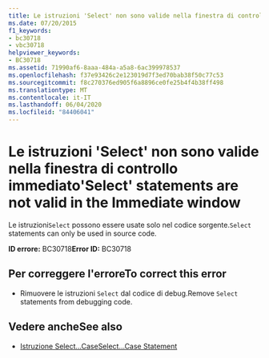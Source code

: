 ```yaml
---
title: Le istruzioni 'Select' non sono valide nella finestra di controllo immediato
ms.date: 07/20/2015
f1_keywords:
- bc30718
- vbc30718
helpviewer_keywords:
- BC30718
ms.assetid: 71990af6-8aaa-484a-a5a8-6ac399978537
ms.openlocfilehash: f37e93426c2e123019d7f3ed70bab38f50c77c53
ms.sourcegitcommit: f8c270376ed905f6a8896ce0fe25b4f4b38ff498
ms.translationtype: MT
ms.contentlocale: it-IT
ms.lasthandoff: 06/04/2020
ms.locfileid: "84406041"
---
```

# <a name="select-statements-are-not-valid-in-the-immediate-window"></a><span data-ttu-id="3e70c-102">Le istruzioni 'Select' non sono valide nella finestra di controllo immediato</span><span class="sxs-lookup"><span data-stu-id="3e70c-102">'Select' statements are not valid in the Immediate window</span></span>
<span data-ttu-id="3e70c-103">Le istruzioni`Select` possono essere usate solo nel codice sorgente.</span><span class="sxs-lookup"><span data-stu-id="3e70c-103">`Select` statements can only be used in source code.</span></span>  
  
 <span data-ttu-id="3e70c-104">**ID errore:** BC30718</span><span class="sxs-lookup"><span data-stu-id="3e70c-104">**Error ID:** BC30718</span></span>  
  
## <a name="to-correct-this-error"></a><span data-ttu-id="3e70c-105">Per correggere l'errore</span><span class="sxs-lookup"><span data-stu-id="3e70c-105">To correct this error</span></span>  
  
- <span data-ttu-id="3e70c-106">Rimuovere le istruzioni `Select` dal codice di debug.</span><span class="sxs-lookup"><span data-stu-id="3e70c-106">Remove `Select` statements from debugging code.</span></span>  
  
## <a name="see-also"></a><span data-ttu-id="3e70c-107">Vedere anche</span><span class="sxs-lookup"><span data-stu-id="3e70c-107">See also</span></span>

- [<span data-ttu-id="3e70c-108">Istruzione Select...Case</span><span class="sxs-lookup"><span data-stu-id="3e70c-108">Select...Case Statement</span></span>](../language-reference/statements/select-case-statement.md)

